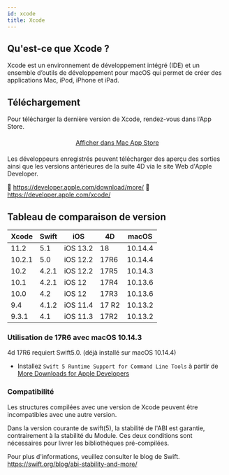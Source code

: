 ```yaml
---
id: xcode
title: Xcode
---
```


## Qu'est-ce que Xcode ?

Xcode est un environnement de développement intégré (IDE) et un ensemble d’outils de développement pour macOS qui permet de créer des applications Mac, iPod, iPhone et iPad.

## Téléchargement

Pour télécharger la dernière version de Xcode, rendez-vous dans l’App Store.

<div style="text-align: center; margin-top: 20px; margin-bottom: 20px">
  <p>
    

<a class="button" href="macappstore://itunes.apple.com/app/id497799835?mt=12">Afficher dans Mac App Store </a>

  </p>
</div>

Les développeurs enregistrés peuvent télécharger des aperçu des sorties ainsi que les versions antérieures de la suite 4D via le site Web d'Apple Developer.

🔗 https://developer.apple.com/download/more/ 🔗 https://developer.apple.com/xcode/

## Tableau de comparaison de version

| Xcode  | Swift | iOS      | 4D    | macOS   |
| ------ | ----- | -------- | ----- | ------- |
| 11.2   | 5.1   | iOS 13.2 | 18    | 10.14.4 |
| 10.2.1 | 5.0   | iOS 12.2 | 17R6  | 10.14.4 |
| 10.2   | 4.2.1 | iOS 12.2 | 17R5  | 10.14.3 |
| 10.1   | 4.2.1 | iOS 12   | 17R4  | 10.13.6 |
| 10.0   | 4.2   | iOS 12   | 17R3  | 10.13.6 |
| 9.4    | 4.1.2 | iOS 11.4 | 17 R2 | 10.13.2 |
| 9.3.1  | 4.1   | iOS 11.3 | 17R2  | 10.13.2 |

### Utilisation de 17R6 avec macOS 10.14.3

4d 17R6 requiert Swift5.0. (déjà installé sur macOS 10.14.4)

- Installez `Swift 5 Runtime Support for Command Line Tools` à partir de [More Downloads for Apple Developers](https://developer.apple.com/download/more/)

### Compatibilité

Les structures compilées avec une version de Xcode peuvent être incompatibles avec une autre version.

Dans la version courante de swift(5), la stabilité de l'ABI est garantie, contrairement à la stabilité du Module. Ces deux conditions sont nécessaires pour livrer les bibliothèques pré-compilées.

Pour plus d'informations, veuillez consulter le blog de Swift. https://swift.org/blog/abi-stability-and-more/